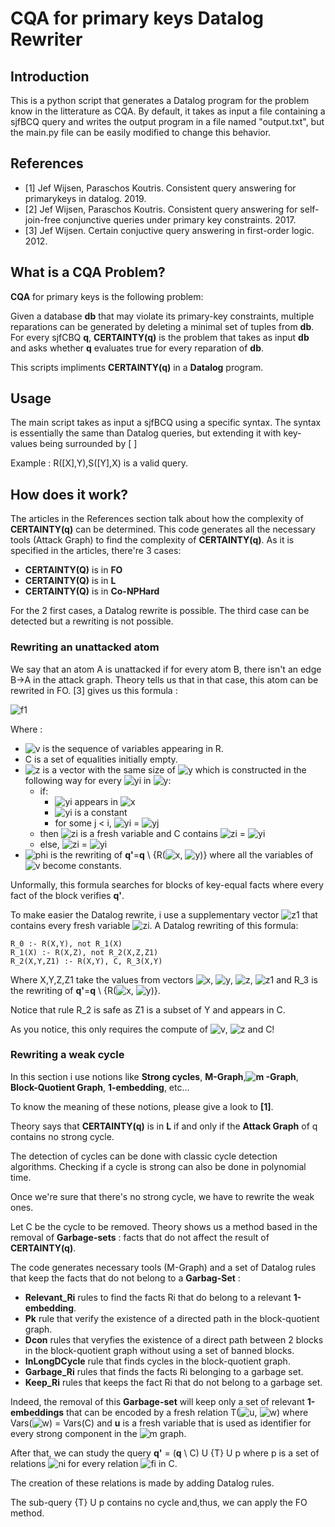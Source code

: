 # CQA for primary keys Datalog Rewriter
## Introduction
This is a python script that generates a Datalog program for the problem know in the litterature as CQA.
By default, it takes as input a file containing a sjfBCQ query and writes the output program in a file named "output.txt", but the main.py file can be easily modified to change this behavior.
## References
* \[1\] Jef Wijsen, Paraschos Koutris.  Consistent query answering for primarykeys in datalog.  2019.
* \[2\] Jef Wijsen, Paraschos Koutris.  Consistent query answering for self-join-free conjunctive queries under primary key constraints.  2017.
* \[3\] Jef Wijsen. Certain conjuctive query answering in first-order logic. 2012.
## What is a CQA Problem?
**CQA** for primary keys is the following problem:

Given a database **db** that may violate its primary-key constraints, multiple reparations can be generated by deleting a minimal set of tuples from **db**. 
For every sjfCBQ **q**, **CERTAINTY(q)** is the problem that takes as input **db** and asks whether **q** evaluates true for every reparation of **db**.

This scripts impliments **CERTAINTY(q)** in a **Datalog** program.
## Usage
The main script takes as input a sjfBCQ using a specific syntax.
The syntax is essentially the same than Datalog queries, but extending it with key-values being surrounded by [ ]

Example : R(\[X\],Y),S(\[Y\],X) is a valid query.
## How does it work?
The articles in the References section talk about how the complexity of **CERTAINTY(q)** can be determined. 
This code generates all the necessary tools (Attack Graph) to find the complexity of **CERTAINTY(q)**.
As it is specified in the articles, there're 3 cases:

* **CERTAINTY(Q)** is in **FO**
* **CERTAINTY(Q)** is in **L**
* **CERTAINTY(Q)** is in **Co-NPHard**

For the 2 first cases, a Datalog rewrite is possible. The third case can be detected but a rewriting is not possible.

### Rewriting an unattacked atom
We say that an atom A is unattacked if for every atom B, there isn't an edge B->A in the attack graph.
Theory tells us that in that case, this atom can be rewrited in FO. \[3\] gives us this formula :

![f1]

Where :
* ![v] is the sequence of variables appearing in R.
* C is a set of equalities initially empty.
* ![z] is a vector with the same size of ![y] which is constructed in the following way for every ![yi] in ![y]:
	* if:
		* ![yi] appears in ![x]
		* ![yi] is a constant
		* for some j < i, ![yi] = ![yj]
	* then ![zi] is a fresh variable and C contains  ![zi] = ![yi]
	* else, ![zi] = ![yi]
* ![phi] is the rewriting of **q'**=**q** \ {R(![x], ![y])} where all the variables of ![v] become constants.

Unformally, this formula searches for blocks of key-equal facts where every fact of the block verifies **q'**.

To make easier the Datalog rewrite, i use a supplementary vector ![z1] that contains every fresh variable ![zi].
A Datalog rewriting of this formula:

```
R_0 :- R(X,Y), not R_1(X)
R_1(X) :- R(X,Z), not R_2(X,Z,Z1)
R_2(X,Y,Z1) :- R(X,Y), C, R_3(X,Y)
```

Where X,Y,Z,Z1 take the values from vectors ![x], ![y], ![z], ![z1] and R_3 is the rewriting of **q'**=**q** \ {R(![x], ![y])}.

Notice that rule R_2 is safe as Z1 is a subset of Y and appears in C.

As you notice, this only requires the compute of ![v], ![z] and C! 

### Rewriting a weak cycle
In this section i use notions like **Strong cycles**, **M-Graph**,**![m] -Graph**, **Block-Quotient Graph**, **1-embedding**, etc...

To know the meaning of these notions, please give a look to **\[1\]**.

Theory says that **CERTAINTY(q)** is in **L** if and only if the **Attack Graph** of q contains no strong cycle. 

The detection of cycles can be done with classic cycle detection algorithms. Checking if a cycle is strong can also be done in polynomial time.

Once we're sure that there's no strong cycle, we have to rewrite the weak ones. 

Let C be the cycle to be removed. Theory shows us a method based in the removal of **Garbage-sets** :  facts that do not affect the result of **CERTAINTY(q)**.

The code generates necessary tools (M-Graph) and a set of Datalog rules that keep the facts that do not belong to a **Garbag-Set** :

* **Relevant_Ri** rules to find the facts Ri that do belong to a relevant **1-embedding**.
* **Pk** rule that verify the existence of a directed path in the block-quotient graph.
* **Dcon** rules that veryfies the existence of a direct path between 2 blocks in the block-quotient graph without using a set of banned blocks.
* **InLongDCycle** rule that finds cycles in the block-quotient graph.
* **Garbage_Ri** rules that finds the facts Ri belonging to a garbage set.
* **Keep_Ri** rules that keeps the fact Ri that do not belong to a garbage set.

Indeed, the removal of this **Garbage-set** will keep only a set of relevant **1-embeddings** that can be encoded by a fresh relation T(![u], ![w]) where Vars(![w]) = Vars(C) and **u** is a fresh variable that is used as identifier for every strong component in the ![m] graph.

After that, we can study the query **q'** = (**q** \ C) U {T} U p where p is a set of relations ![ni] for every relation ![fi] in C.

The creation of these relations is made by adding Datalog rules.

The sub-query {T} U p contains no cycle and,thus, we can apply the FO method.



[f1]: http://chart.apis.google.com/chart?cht=tx&chl=\exists\vec{v},R(\underline{\vec{x}},\vec{y})\wedge\forall\vec{z}(R(\underline{\vec{x}},\vec{z})\rightarrow(C\wedge\phi(\vec{v})))  

[x]: http://chart.apis.google.com/chart?cht=tx&chl=\underline{\vec{x}}
[y]: http://chart.apis.google.com/chart?cht=tx&chl=\vec{y}
[yi]: http://chart.apis.google.com/chart?cht=tx&chl=y_i 
[yj]: http://chart.apis.google.com/chart?cht=tx&chl=y_j 
[v]: http://chart.apis.google.com/chart?cht=tx&chl=\vec{v} 
[z]: http://chart.apis.google.com/chart?cht=tx&chl=\vec{z} 
[zi]: http://chart.apis.google.com/chart?cht=tx&chl=z_i 
[z1]: http://chart.apis.google.com/chart?cht=tx&chl=\vec{z_1} 
[phi]: http://chart.apis.google.com/chart?cht=tx&chl=\phi(\vec{v}) 
[u]: http://chart.apis.google.com/chart?cht=tx&chl=\underline{u} 
[w]: http://chart.apis.google.com/chart?cht=tx&chl=\vec{w} 
[m]: https://chart.apis.google.com/chart?cht=tx&chl=\rightarrow^C
[ni]: https://chart.apis.google.com/chart?cht=tx&chl=N_i^c(\underline{Key(F_i)},u)
[fi]: https://chart.apis.google.com/chart?cht=tx&chl=F_i





